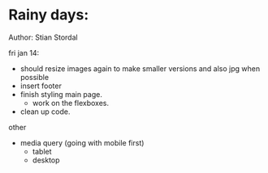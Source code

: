 # Rainy days:   
Author: Stian Stordal

fri jan 14: 
- should resize images again to make smaller versions and also jpg when possible
- insert footer
- finish styling main page. 
  + work on the flexboxes. 
- clean up code. 

other 
- media query (going with mobile first)
  + tablet
  + desktop
